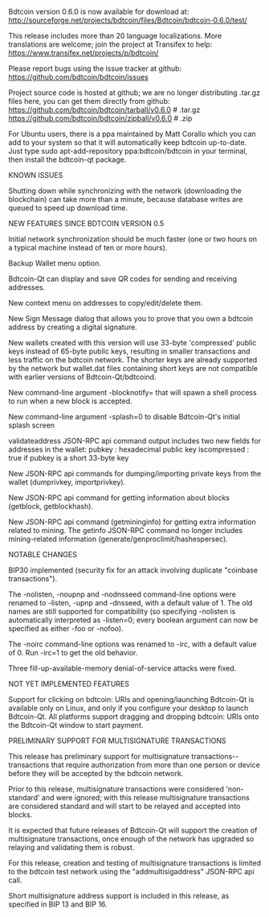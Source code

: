 Bdtcoin version 0.6.0 is now available for download at:
http://sourceforge.net/projects/bdtcoin/files/Bdtcoin/bdtcoin-0.6.0/test/

This release includes more than 20 language localizations.
More translations are welcome; join the
project at Transifex to help:
https://www.transifex.net/projects/p/bdtcoin/

Please report bugs using the issue tracker at github:
https://github.com/bdtcoin/bdtcoin/issues

Project source code is hosted at github; we are no longer
distributing .tar.gz files here, you can get them
directly from github:
https://github.com/bdtcoin/bdtcoin/tarball/v0.6.0  # .tar.gz
https://github.com/bdtcoin/bdtcoin/zipball/v0.6.0  # .zip

For Ubuntu users, there is a ppa maintained by Matt Corallo which
you can add to your system so that it will automatically keep
bdtcoin up-to-date.  Just type
sudo apt-add-repository ppa:bdtcoin/bdtcoin
in your terminal, then install the bdtcoin-qt package.


KNOWN ISSUES

Shutting down while synchronizing with the network
(downloading the blockchain) can take more than a minute,
because database writes are queued to speed up download
time.


NEW FEATURES SINCE BDTCOIN VERSION 0.5

Initial network synchronization should be much faster
(one or two hours on a typical machine instead of ten or more
hours).

Backup Wallet menu option.

Bdtcoin-Qt can display and save QR codes for sending
and receiving addresses.

New context menu on addresses to copy/edit/delete them.

New Sign Message dialog that allows you to prove that you
own a bdtcoin address by creating a digital
signature.

New wallets created with this version will
use 33-byte 'compressed' public keys instead of
65-byte public keys, resulting in smaller
transactions and less traffic on the bdtcoin
network. The shorter keys are already supported
by the network but wallet.dat files containing
short keys are not compatible with earlier
versions of Bdtcoin-Qt/bdtcoind.

New command-line argument -blocknotify=<command>
that will spawn a shell process to run <command> 
when a new block is accepted.

New command-line argument -splash=0 to disable
Bdtcoin-Qt's initial splash screen

validateaddress JSON-RPC api command output includes
two new fields for addresses in the wallet:
pubkey : hexadecimal public key
iscompressed : true if pubkey is a short 33-byte key

New JSON-RPC api commands for dumping/importing
private keys from the wallet (dumprivkey, importprivkey).

New JSON-RPC api command for getting information about
blocks (getblock, getblockhash).

New JSON-RPC api command (getmininginfo) for getting
extra information related to mining. The getinfo
JSON-RPC command no longer includes mining-related
information (generate/genproclimit/hashespersec).



NOTABLE CHANGES

BIP30 implemented (security fix for an attack involving
duplicate "coinbase transactions").

The -nolisten, -noupnp and -nodnsseed command-line
options were renamed to -listen, -upnp and -dnsseed,
with a default value of 1. The old names are still
supported for compatibility (so specifying -nolisten
is automatically interpreted as -listen=0; every
boolean argument can now be specified as either
-foo or -nofoo).

The -noirc command-line options was renamed to
-irc, with a default value of 0. Run -irc=1 to
get the old behavior.

Three fill-up-available-memory denial-of-service
attacks were fixed.


NOT YET IMPLEMENTED FEATURES

Support for clicking on bdtcoin: URIs and
opening/launching Bdtcoin-Qt is available only on Linux,
and only if you configure your desktop to launch
Bdtcoin-Qt. All platforms support dragging and dropping
bdtcoin: URIs onto the Bdtcoin-Qt window to start
payment.


PRELIMINARY SUPPORT FOR MULTISIGNATURE TRANSACTIONS

This release has preliminary support for multisignature
transactions-- transactions that require authorization
from more than one person or device before they
will be accepted by the bdtcoin network.

Prior to this release, multisignature transactions
were considered 'non-standard' and were ignored;
with this release multisignature transactions are
considered standard and will start to be relayed
and accepted into blocks.

It is expected that future releases of Bdtcoin-Qt
will support the creation of multisignature transactions,
once enough of the network has upgraded so relaying
and validating them is robust.

For this release, creation and testing of multisignature
transactions is limited to the bdtcoin test network using
the "addmultisigaddress" JSON-RPC api call.

Short multisignature address support is included in this
release, as specified in BIP 13 and BIP 16.
